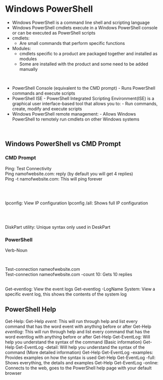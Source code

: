 # Windows PowerShell

- Windows PowerShell is a command line shell and scripting language
- Windows PowerShell cmdlets execute in a Windows PowerShell console or can be executed as PowerShell scripts
- cmdlets:
    - Are small commands that perform specific functions
- Modules:
    - cmdlets specific to a product are packaged together and installed as modules
    - Some are installed with the product and some need to be added manually

<br>

- PowerShell Console (equivalent to the CMD prompt)
      - Runs PowerShell commands and execute scripts
- PowerShell ISE
      - PowerShell Integrated Scripting Environment(ISE) is a graphical user interface-based tool that allows you to:
          - Run commands, create, modify and execute scripts
- Windows PowerShell remote management:
      - Allows Windows PowerShell to remotely run cmdlets on other Windows systems

<br>

## Windows PowerShell vs CMD Prompt

### CMD Prompt

Ping: Test Connectivity <br>
Ping namofwebsite.com: reply (by default you will get 4 replies) <br>
Ping -t namofwebsite.com: This will ping forever

<br>
<br>

Ipconfig: View IP configuration
Ipconfig /all: Shows full IP configuration

<br>
<br>

DiskPart utility: Unique syntax only used in DeskPart

### PowerShell
Verb-Noun

<br>

Test-connection nameofwebsite.com <br>
Test-connection nameofwebsite.com -count 10: Gets 10 replies <br><br>

Get-eventlog: View the event logs
Get-eventlog -LogName System: View a specific event log, this shows the contents of the system log


## PowerShell Help
Get-Help: 
Get-Help *event*: This will run through help and list every command that has the word event with anything before or after
Get-Help *eventlog*: This will run through help and list every command that has the word eventlog with anything before or after
Get-Help Get-EventLog: Will help you understand the syntax of the command (Basic information)
Get-Help Get-EventLog -detail: Will help you understand the syntax of the command (More detailed information)
Get-Help Get-EventLog -examples: Provides examples on how the syntax is used
Get-Help Get-EventLog -full: Shows everything, the details and examples
Get-Help Get-EventLog -online: Connects to the web, goes to the PowerShell help page with your default browser
